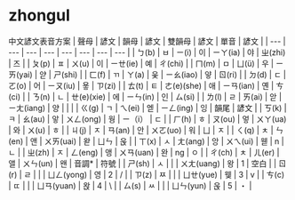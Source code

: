 # zhongul
中文諺文表音方案
| 聲母 | 諺文	| 韻母 | 諺文	| 雙韻母	| 諺文 | 單音	| 諺文 |
| --- | --- | --- | --- | --- | --- | --- | --- |
| ㄅ(b) | ㅂ | ㄧ(i) | 이 | ㄧㄚ(ia) | 야 | ㄓ(zhi) | 즈 |
| ㄆ(p) | ㅍ | ㄨ(u) | 이 | ㄧㄝ(ie) | 예 | ㄔ(chi) | 
| ㄇ(m) | ㅁ | ㄩ(ü) | 우 | ㄧㄞ(yai) | 얃 | ㄕ(shi) | 
| ㄈ(f) | ㄲ | ㄚ(a) | 웆 | ㄧㄠ(iao) | 얗 | ㄖ(ri) | 
| ㄉ(d) | ㄷ | ㄛ(o) | 어 | ㄧㄡ(iu) | 욯 | ㄗ(zi) | 
| ㄊ(t) | ㅌ | ㄜ(e)(she) | 애 | ㄧㄢ(ian) | 옌 | ㄘ(ci) | 
| ㄋ(n) | ㄴ | ㄝ(e)(xie) | 에 | ㄧㄣ(in) | 인 | ㄙ(si) | 
| ㄌ(l) | ㄹ | ㄞ(ai) | 앋 | ㄧㄤ(iang) | 양 |  |  |
| ㄍ(g) | ㄱ | ㄟ(ei) | 엗 | ㄧㄥ(ing) | 잉 | 韻尾 | 諺文 | 
| ㄎ(k) | ㅋ | ㄠ(au) | 앟 | ㄨㄥ(ong) | 웡 | ㄧ（i） | ㄷ |
| ㄏ(h) | ㅎ | ㄡ(ou) | 엏 | ㄨㄚ(ua) | 와 | ㄨ(u) | ㅎ |
| ㄐ(j) | ㅈ | ㄢ(an) | 안 | ㄨㄛ(uo) | 워 | ㄩ | ㅈ |
| ㄑ(q) | ㅊ | ㄣ(en) | 앤 | ㄨㄞ(uai) | 왇 | ㄩㄣ | 욵 |
| ㄒ(x) | ㅅ | ㄤ(ang) | 앙 | ㄨㄟ(ui) | 웯 | n | ㄴ |
| ㄓ(zh) | ㅈ | ㄥ(eng) | 앵 | ㄨㄢ(uan) | 완 | ng | ㅇ |
| ㄔ(ch) | ㅊ | ㄦ(er) | 앨 | ㄨㄣ(un) | 왠 | 音調* | 符號 |
| ㄕ(sh) | ㅅ |  |  | ㄨㄤ(uang) | 왕 | 1 | 空白 | 
| ㄖ(r) | ㄹ |  |  | ㄩㄥ(yong) | 영 | 2 | / |
| ㄗ(z) | ㅉ |  |  | ㄩㄝ(yue) | 웾 | 3 | v |
| ㄘ(c) | ㄸ |  |  | ㄩㄢ(yuan) | 왅 | 4 | \ |
| ㄙ(s) | ㅆ |  |  | ㄩㄣ(yun) | 욵 | 5 | ・ |
